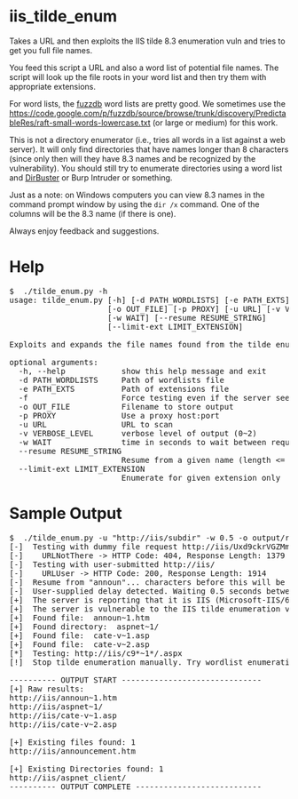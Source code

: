 iis_tilde_enum
==========

Takes a URL and then exploits the IIS tilde 8.3 enumeration vuln and tries to get you full file names.

You feed this script a URL and also a word list of potential file names. The script will look up the file
roots in your word list and then try them with appropriate extensions.

For word lists, the [fuzzdb](https://code.google.com/p/fuzzdb/) word lists are pretty good. We sometimes use the
https://code.google.com/p/fuzzdb/source/browse/trunk/discovery/PredictableRes/raft-small-words-lowercase.txt
(or large or medium) for this work.

This is not a directory enumerator (i.e., tries all words in a list against a web server). It will only find
directories that have names longer than 8 characters (since only then will they have 8.3 names and be recognized
by the vulnerability). You should still try to enumerate directories using a word list and
[DirBuster](https://www.owasp.org/index.php/Category:OWASP_DirBuster_Project) or Burp Intruder or something.

Just as a note: on Windows computers you can view 8.3 names in the command prompt window by using the
`dir /x` command. One of the columns will be the 8.3 name (if there is one).

Always enjoy feedback and suggestions.


Help
====
<pre>$  ./tilde_enum.py -h
usage: tilde_enum.py [-h] [-d PATH_WORDLISTS] [-e PATH_EXTS] [-f]
                     [-o OUT_FILE] [-p PROXY] [-u URL] [-v VERBOSE_LEVEL]
                     [-w WAIT] [--resume RESUME_STRING]
                     [--limit-ext LIMIT_EXTENSION]

Exploits and expands the file names found from the tilde enumeration vuln

optional arguments:
  -h, --help            show this help message and exit
  -d PATH_WORDLISTS     Path of wordlists file
  -e PATH_EXTS          Path of extensions file
  -f                    Force testing even if the server seems not vulnerable
  -o OUT_FILE           Filename to store output
  -p PROXY              Use a proxy host:port
  -u URL                URL to scan
  -v VERBOSE_LEVEL      verbose level of output (0~2)
  -w WAIT               time in seconds to wait between requests
  --resume RESUME_STRING
                        Resume from a given name (length &lt;= 6)
  --limit-ext LIMIT_EXTENSION
                        Enumerate for given extension only
</pre>


Sample Output
======
<pre>
$  ./tilde_enum.py -u "http://iis/subdir" -w 0.5 -o output/result.txt --resume=announ
[-]  Testing with dummy file request http://iis/Uxd9ckrVGZMmp.htm
[-]    URLNotThere -> HTTP Code: 404, Response Length: 1379
[-]  Testing with user-submitted http://iis/
[-]    URLUser -> HTTP Code: 200, Response Length: 1914
[-]  Resume from "announ"... characters before this will be ignored.
[-]  User-supplied delay detected. Waiting 0.5 seconds between HTTP requests.
[+]  The server is reporting that it is IIS (Microsoft-IIS/6.0).
[+]  The server is vulnerable to the IIS tilde enumeration vulnerability..
[+]  Found file:  announ~1.htm
[+]  Found directory:  aspnet~1/
[+]  Found file:  cate-v~1.asp
[+]  Found file:  cate-v~2.asp
[*]  Testing: http://iis/c9*~1*/.aspx
[!]  Stop tilde enumeration manually. Try wordlist enumeration from current findings now...

---------- OUTPUT START ------------------------------
[+] Raw results:
http://iis/announ~1.htm
http://iis/aspnet~1/
http://iis/cate-v~1.asp
http://iis/cate-v~2.asp

[+] Existing files found: 1
http://iis/announcement.htm

[+] Existing Directories found: 1
http://iis/aspnet_client/
---------- OUTPUT COMPLETE ---------------------------
</pre>
